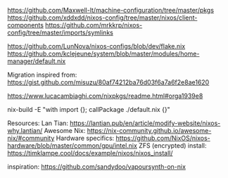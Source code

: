 https://github.com/Maxwell-lt/machine-configuration/tree/master/pkgs
https://github.com/xddxdd/nixos-config/tree/master/nixos/client-components
https://github.com/mrkkrp/nixos-config/tree/master/imports/symlinks

https://github.com/LunNova/nixos-configs/blob/dev/flake.nix
https://github.com/kclejeune/system/blob/master/modules/home-manager/default.nix

Migration inspired from: https://gist.github.com/misuzu/80af74212ba76d03f6a7a6f2e8ae1620

https://www.lucacambiaghi.com/nixpkgs/readme.html#orga1939e8

nix-build -E "with import <nixpkgs> {}; callPackage ./default.nix {}"

Resources:
Lan Tian: https://lantian.pub/en/article/modify-website/nixos-why.lantian/
Awesome Nix: https://nix-community.github.io/awesome-nix/#community
Hardware specifics: https://github.com/NixOS/nixos-hardware/blob/master/common/gpu/intel.nix
ZFS (encrypted) install: https://timklampe.cool/docs/example/nixos/nixos_install/

inspiration:
https://github.com/sandydoo/vapoursynth-on-nix